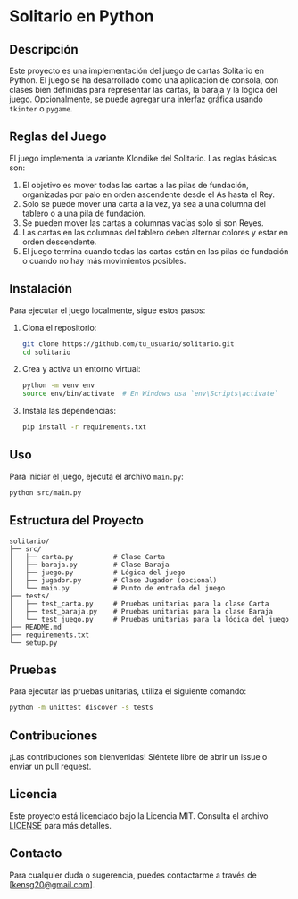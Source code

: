 # Solitario en Python

## Descripción

Este proyecto es una implementación del juego de cartas Solitario en Python. El juego se ha desarrollado como una aplicación de consola, con clases bien definidas para representar las cartas, la baraja y la lógica del juego. Opcionalmente, se puede agregar una interfaz gráfica usando `tkinter` o `pygame`.

## Reglas del Juego

El juego implementa la variante Klondike del Solitario. Las reglas básicas son:

1. El objetivo es mover todas las cartas a las pilas de fundación, organizadas por palo en orden ascendente desde el As hasta el Rey.
2. Solo se puede mover una carta a la vez, ya sea a una columna del tablero o a una pila de fundación.
3. Se pueden mover las cartas a columnas vacías solo si son Reyes.
4. Las cartas en las columnas del tablero deben alternar colores y estar en orden descendente.
5. El juego termina cuando todas las cartas están en las pilas de fundación o cuando no hay más movimientos posibles.

## Instalación

Para ejecutar el juego localmente, sigue estos pasos:

1. Clona el repositorio:
    ```bash
    git clone https://github.com/tu_usuario/solitario.git
    cd solitario
    ```

2. Crea y activa un entorno virtual:
    ```bash
    python -m venv env
    source env/bin/activate  # En Windows usa `env\Scripts\activate`
    ```

3. Instala las dependencias:
    ```bash
    pip install -r requirements.txt
    ```

## Uso

Para iniciar el juego, ejecuta el archivo `main.py`:
```bash
python src/main.py
```

## Estructura del Proyecto

```plaintext
solitario/
├── src/
│   ├── carta.py          # Clase Carta
│   ├── baraja.py         # Clase Baraja
│   ├── juego.py          # Lógica del juego
│   ├── jugador.py        # Clase Jugador (opcional)
│   └── main.py           # Punto de entrada del juego
├── tests/
│   ├── test_carta.py     # Pruebas unitarias para la clase Carta
│   ├── test_baraja.py    # Pruebas unitarias para la clase Baraja
│   └── test_juego.py     # Pruebas unitarias para la lógica del juego
├── README.md
├── requirements.txt
└── setup.py
```

## Pruebas

Para ejecutar las pruebas unitarias, utiliza el siguiente comando:
```bash
python -m unittest discover -s tests
```

## Contribuciones

¡Las contribuciones son bienvenidas! Siéntete libre de abrir un issue o enviar un pull request.

## Licencia

Este proyecto está licenciado bajo la Licencia MIT. Consulta el archivo [LICENSE](LICENSE) para más detalles.

## Contacto

Para cualquier duda o sugerencia, puedes contactarme a través de [kensg20@gmail.com].

```